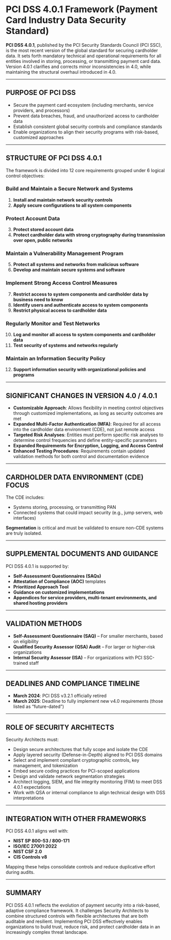 # PCI DSS 4.0.1 Framework (Payment Card Industry Data Security Standard)

**PCI DSS 4.0.1**, published by the PCI Security Standards Council (PCI SSC), is the most recent version of the global standard for securing cardholder data. It sets forth mandatory technical and operational requirements for all entities involved in storing, processing, or transmitting payment card data. Version 4.0.1 clarifies and corrects minor inconsistencies in 4.0, while maintaining the structural overhaul introduced in 4.0.

---

## PURPOSE OF PCI DSS

- Secure the payment card ecosystem (including merchants, service providers, and processors)
- Prevent data breaches, fraud, and unauthorized access to cardholder data
- Establish consistent global security controls and compliance standards
- Enable organizations to align their security programs with risk-based, customized approaches

---

## STRUCTURE OF PCI DSS 4.0.1

The framework is divided into 12 core requirements grouped under 6 logical control objectives:

### Build and Maintain a Secure Network and Systems
1. **Install and maintain network security controls**
2. **Apply secure configurations to all system components**

### Protect Account Data
3. **Protect stored account data**
4. **Protect cardholder data with strong cryptography during transmission over open, public networks**

### Maintain a Vulnerability Management Program
5. **Protect all systems and networks from malicious software**
6. **Develop and maintain secure systems and software**

### Implement Strong Access Control Measures
7. **Restrict access to system components and cardholder data by business need to know**
8. **Identify users and authenticate access to system components**
9. **Restrict physical access to cardholder data**

### Regularly Monitor and Test Networks
10. **Log and monitor all access to system components and cardholder data**
11. **Test security of systems and networks regularly**

### Maintain an Information Security Policy
12. **Support information security with organizational policies and programs**

---

## SIGNIFICANT CHANGES IN VERSION 4.0 / 4.0.1

- **Customizable Approach**: Allows flexibility in meeting control objectives through customized implementations, as long as security outcomes are met
- **Expanded Multi-Factor Authentication (MFA)**: Required for all access into the cardholder data environment (CDE), not just remote access
- **Targeted Risk Analyses**: Entities must perform specific risk analyses to determine control frequencies and define entity-specific parameters
- **Expanded Requirements for Encryption, Logging, and Access Control**
- **Enhanced Testing Procedures**: Requirements contain updated validation methods for both control and documentation evidence

---

## CARDHOLDER DATA ENVIRONMENT (CDE) FOCUS

The CDE includes:
- Systems storing, processing, or transmitting PAN
- Connected systems that could impact security (e.g., jump servers, web interfaces)

**Segmentation** is critical and must be validated to ensure non-CDE systems are truly isolated.

---

## SUPPLEMENTAL DOCUMENTS AND GUIDANCE

PCI DSS 4.0.1 is supported by:
- **Self-Assessment Questionnaires (SAQs)**
- **Attestation of Compliance (AOC)** templates
- **Prioritized Approach Tool**
- **Guidance on customized implementations**
- **Appendices for service providers, multi-tenant environments, and shared hosting providers**

---

## VALIDATION METHODS

- **Self-Assessment Questionnaire (SAQ)** – For smaller merchants, based on eligibility
- **Qualified Security Assessor (QSA) Audit** – For larger or higher-risk organizations
- **Internal Security Assessor (ISA)** – For organizations with PCI SSC-trained staff

---

## DEADLINES AND COMPLIANCE TIMELINE

- **March 2024**: PCI DSS v3.2.1 officially retired
- **March 2025**: Deadline to fully implement new v4.0 requirements (those listed as “future-dated”)

---

## ROLE OF SECURITY ARCHITECTS

Security Architects must:
- Design secure architectures that fully scope and isolate the CDE
- Apply layered security (Defense-in-Depth) aligned to PCI DSS domains
- Select and implement compliant cryptographic controls, key management, and tokenization
- Embed secure coding practices for PCI-scoped applications
- Design and validate network segmentation strategies
- Architect logging, SIEM, and file integrity monitoring (FIM) to meet DSS 4.0.1 expectations
- Work with QSA or internal compliance to align technical design with DSS interpretations

---

## INTEGRATION WITH OTHER FRAMEWORKS

PCI DSS 4.0.1 aligns well with:
- **NIST SP 800-53 / 800-171**
- **ISO/IEC 27001:2022**
- **NIST CSF 2.0**
- **CIS Controls v8**

Mapping these helps consolidate controls and reduce duplicative effort during audits.

---

## SUMMARY

PCI DSS 4.0.1 reflects the evolution of payment security into a risk-based, adaptive compliance framework. It challenges Security Architects to combine structured controls with flexible architectures that are both auditable and resilient. Implementing PCI DSS effectively enables organizations to build trust, reduce risk, and protect cardholder data in an increasingly complex threat landscape.